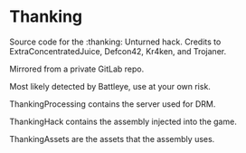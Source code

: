 # Thanking
Source code for the :thanking: Unturned hack. Credits to ExtraConcentratedJuice, Defcon42, Kr4ken, and Trojaner.

Mirrored from a private GitLab repo.

Most likely detected by Battleye, use at your own risk.

ThankingProcessing contains the server used for DRM.

ThankingHack contains the assembly injected into the game.

ThankingAssets are the assets that the assembly uses.

